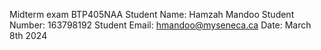 Midterm exam BTP405NAA
Student Name: Hamzah Mandoo
Student Number: 163798192
Student Email: hmandoo@myseneca.ca
Date: March 8th 2024
